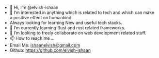 - 👋 Hi, I’m @elvish-ishaan
- 👀 I’m interested in anything which is related to tech and which can make a positive effect on humankind.
-  Always looking for learning New and useful tech stacks.
- 🌱 I’m currently learning Rust and rust related frameworks. 
- 💞️ I’m looking to freely collaborate on web development related stuff.
- 📫 How to reach me ...
-  Email Me: ishaanelvish@gmail.com
-  Github: https://github.com/elvish-ishaan

<!---
elvish-ishaan/elvish-ishaan is a ✨ special ✨ repository because its `README.md` (this file) appears on your GitHub profile.
You can click the Preview link to take a look at your changes.
--->
